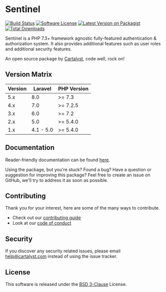 # Sentinel

[![Build Status][icon-travis]][link-travis]
[![Software License][icon-license]][link-license]
[![Latest Version on Packagist][icon-version]][link-packagist]
[![Total Downloads][icon-downloads]][link-packagist]

Sentinel is a PHP 7.3+ framework agnostic fully-featured authentication & authorization system. It also provides additional features such as user roles and additional security features.

An open source package by [Cartalyst](https://cartalyst.com), code well, rock on!

## Version Matrix

Version | Laravel   | PHP Version
------- | --------- | ------------
5.x     | 8.0       | >= 7.3
4.x     | 7.0       | >= 7.2.5
3.x     | 6.0       | >= 7.2
2.x     | 5.0       | >= 5.4.0
1.x     | 4.1 - 5.0 | >= 5.4.0

## Documentation

Reader-friendly documentation can be found [here][link-docs].

Using the package, but you're stuck? Found a bug? Have a question or suggestion for improving this package? Feel free to create an issue on GitHub, we'll try to address it as soon as possible.

## Contributing

Thank you for your interest, here are some of the many ways to contribute.

- Check out our [contributing guide](/.github/CONTRIBUTING.md)
- Look at our [code of conduct](/.github/CODE_OF_CONDUCT.md)

## Security

If you discover any security related issues, please email help@cartalyst.com instead of using the issue tracker.

## License

This software is released under the [BSD 3-Clause](LICENSE) License.

[link-docs]:      https://cartalyst.com/manual/sentinel
[link-travis]:    https://travis-ci.com/cartalyst/sentinel
[link-license]:   https://opensource.org/licenses/MIT
[link-packagist]: https://packagist.org/packages/cartalyst/sentinel

[icon-travis]:    https://travis-ci.com/cartalyst/sentinel.svg?branch=5.x
[icon-license]:   https://poser.pugx.org/cartalyst/sentinel/license
[icon-version]:   https://poser.pugx.org/cartalyst/sentinel/version
[icon-downloads]: https://poser.pugx.org/cartalyst/sentinel/downloads
